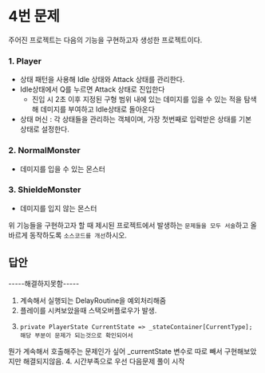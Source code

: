 # 4번 문제

주어진 프로젝트는 다음의 기능을 구현하고자 생성한 프로젝트이다.

### 1. Player
- 상태 패턴을 사용해 Idle 상태와 Attack 상태를 관리한다.
- Idle상태에서 Q를 누르면 Attack 상태로 진입한다
  - 진입 시 2초 이후 지정된 구형 범위 내에 있는 데미지를 입을 수 있는 적을 탐색해 데미지를 부여하고 Idle상태로 돌아온다
- 상태 머신 : 각 상태들을 관리하는 객체이며, 가장 첫번째로 입력받은 상태를 기본 상태로 설정한다.

### 2. NormalMonster
- 데미지를 입을 수 있는 몬스터

### 3. ShieldeMonster
- 데미지를 입지 않는 몬스터

위 기능들을 구현하고자 할 때
제시된 프로젝트에서 발생하는 `문제들을 모두 서술`하고 올바르게 동작하도록 `소스코드를 개선`하시오.

## 답안

-----해결하지못함-----
1. 계속해서 실행되는 DelayRoutine을 예외처리해줌
2. 플레이를 시켜보았을때 스택오버플로우가 발생.
3.     private PlayerState CurrentState => _stateContainer[CurrentType]; 해당 부분이 문제가 되는것으로 확인되어서
뭔가 계속해서 호출해주는 문제인가 싶어 _currentState 변수로 따로 빼서 구현해보았지만 해결되지않음.
4. 시간부족으로 우선 다음문제 풀이 시작